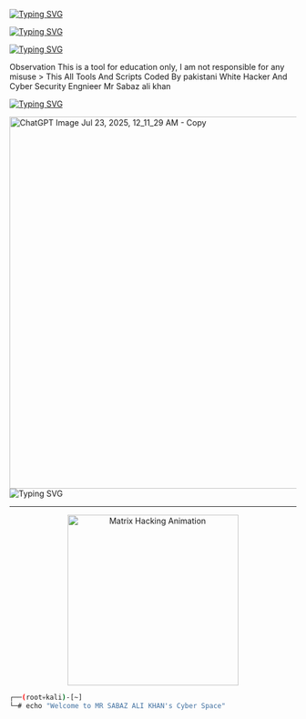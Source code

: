 <a href="https://git.io/typing-svg"><img src="https://readme-typing-svg.demolab.com?font=Fira+Code&pause=1000&color=1AF320&background=FFFEFC00&width=435&lines=Cyber+Security+Hacking+Tools+;Coded+By+Mr+Sabaz+Ali+khan+" alt="Typing SVG" /></a>

<a href="https://git.io/typing-svg"><img src="https://readme-typing-svg.demolab.com?font=Fira+Code&pause=10000&color=042405&background=FFFEFC00&width=435&height=200&lines=%E2%96%88%E2%96%93%E2%96%92%C2%AD%E2%96%91%E2%A1%B7%E2%A0%82C%D0%A3%D0%91%CE%9E%D0%AF+S%CE%9EC%D0%A6%D0%AFI%CE%93%D0%A3%E2%A0%90%E2%A2%BE%E2%96%91%E2%96%92%E2%96%93%E2%96%88" alt="Typing SVG" /></a>

<a href="https://git.io/typing-svg"><img src="https://readme-typing-svg.demolab.com?font=Fira+Code&pause=1000&color=042405&background=FFFEFC00&width=435&height=70&lines=W%CC%B8%CC%93%CD%84%CC%BF%CC%8A%CD%83%CC%8A%CC%86%CC%9A%CC%AE%CD%94%CC%B2%CC%A9%CC%A2%CD%88%CC%AF%CC%A4%CC%99h%CC%B5%CC%89%CC%BD%CC%8F%CC%82%CC%8B%CC%BE%CC%BC%CC%B1%CD%94%CC%97%CC%A1%CC%AF%CD%87%CC%ADo%CC%B5%CD%9B%CD%82%CD%92%CD%86%CC%8D%CD%86%CC%8F%CD%85%CD%9C%CC%B9+%CC%B6%CD%83%CC%80%CC%9B%CC%8D%CD%82%CC%89%CC%9FA%CC%B6%CD%81%CD%84%CC%A0%CC%BC%CC%A8%CD%8D%CC%BB%CD%9C%CC%A1m%CC%B7%CC%83%CD%8C%CC%89%CC%88%CD%84%CC%84%CC%8B%CD%91%CC%94%CC%96%CC%BC%CC%A5%CC%A3%CC%99%CC%9E%CC%BC+%CC%B5%CD%81%CC%8D%CC%8C%CC%92%CC%82%CD%92%CC%87%CD%8E%CD%8D%CC%B1%CC%A7%CC%AF%CD%99%CC%AB%CC%A6%CD%89I%CC%B4%CC%BD%CD%94%CC%B0%CC%96%CC%97%CD%88%CC%BC%CC%BA%CC%9C%CC%AD%CC%A1" alt="Typing SVG" /></a>

Observation This is a tool for education only, I am not responsible for any misuse > This All Tools And Scripts Coded By pakistani White Hacker And Cyber Security Engnieer Mr Sabaz ali khan

<a href="https://git.io/typing-svg"><img src="https://readme-typing-svg.demolab.com?font=Fira+Code&pause=1000&color=1AF320&background=FFFEFC00&width=700&height=70&lines=%E2%96%84%EF%B8%BB%E3%83%87C%CC%B7y%CC%B7b%CC%B7e%CC%B7r%CC%B7+%CC%B7S%CC%B7e%CC%B7c%CC%B7u%CC%B7r%CC%B7i%CC%B7t%CC%B7y%CC%B7+%CC%B7E%CC%B7n%CC%B7g%CC%B7n%CC%B7i%CC%B7e%CC%B7e%CC%B7r%CC%B7+%CC%B7M%CC%B7r%CC%B7+%CC%B7S%CC%B7a%CC%B7b%CC%B7a%CC%B7z%CC%B7+%CC%B7A%CC%B7l%CC%B7i%CC%B7+%CC%B7k%CC%B7h%CC%B7a%CC%B7n%CC%B7%E2%95%90%E2%95%90%E2%94%81%E4%B8%80" alt="Typing SVG" /></a>

<img width="766" height="654" alt="ChatGPT Image Jul 23, 2025, 12_11_29 AM - Copy" src="https://github.com/user-attachments/assets/f2b887b8-c4a8-46fa-b8f6-881c4e39e40b" />


<img src="https://readme-typing-svg.demolab.com?font=Fira+Code&size=24&duration=3000&pause=500&color=00FF00&center=true&vCenter=true&width=500&lines=PAKISTANI+ETHICAL+HACKER;MR+SABAZ+ALI+KHAN;" alt="Typing SVG" />
</h1>

---

<p align="center">
  <img src="https://i.gifer.com/7efs.gif" width="300" alt="Matrix Hacking Animation" />
</p>

```bash
┌──(root💀kali)-[~]
└─# echo "Welcome to MR SABAZ ALI KHAN's Cyber Space"

